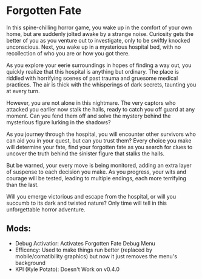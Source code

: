 # Forgotten Fate
In this spine-chilling horror game, you wake up in the comfort of your own home, but are suddenly jolted awake by a strange noise. Curiosity gets the better of you as you venture out to investigate, only to be swiftly knocked unconscious. Next, you wake up in a mysterious hospital bed, with no recollection of who you are or how you got there.

As you explore your eerie surroundings in hopes of finding a way out, you quickly realize that this hospital is anything but ordinary. The place is riddled with horrifying scenes of past trauma and gruesome medical practices. The air is thick with the whisperings of dark secrets, taunting you at every turn.

However, you are not alone in this nightmare. The very captors who attacked you earlier now stalk the halls, ready to catch you off guard at any moment. Can you fend them off and solve the mystery behind the mysterious figure lurking in the shadows?

As you journey through the hospital, you will encounter other survivors who can aid you in your quest, but can you trust them? Every choice you make will determine your fate, find your forgotten fate as you search for clues to uncover the truth behind the sinister figure that stalks the halls. 

But be warned, your every move is being monitored, adding an extra layer of suspense to each decision you make. As you progress, your wits and courage will be tested, leading to multiple endings, each more terrifying than the last.

Will you emerge victorious and escape from the hospital, or will you succumb to its dark and twisted nature? Only time will tell in this unforgettable horror adventure.

## Mods:
- Debug Activatior: Activates Forgotten Fate Debug Menu
- Efficency: Used to make things run better (replaced by mobile/comatibility graphics) but now it just removes the menu's background
- KPI (Kyle Potato): Doesn't Work on v0.4.0
